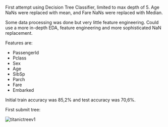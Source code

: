 First attempt using Decision Tree Classifier, limited to max depth of 5. Age NaNs were replaced with mean, and Fare NaNs were replaced with Median. 

Some data processing was done but very little feature engineering. Could use a more in-depth EDA, feature engineering and more sophisticated NaN replacement. 

Features are:
- PassengerId
- Pclass
- Sex
- Age
- SibSp
- Parch
- Fare
- Embarked

Initial train accuracy was 85,2% and test accuracy was 70,6%.

First submit tree:

![titanictreev1](https://github.com/jjjj17/kaggle-titanic/assets/66847216/916ef510-e6c9-4d3e-ac8f-33685635280f)

